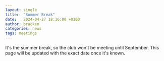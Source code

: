 ```yaml
---
layout: single
title:  "Summer Break"
date:   2024-04-27 18:16:00 +0100
author: bracken
categories: news
tags: meetings
---
```

It's the summer break, so the club won't be meeting until September. This page
will be updated with the exact date once it's known.
